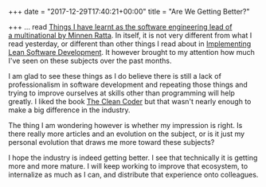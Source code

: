 +++
date = "2017-12-29T17:40:21+00:00"
title = "Are We Getting Better?"

+++
... read [Things I have learnt as the software engineering lead of a multinational by Minnen Ratta](https://minnenratta.wordpress.com/2017/01/25/things-i-have-learnt-as-the-software-engineering-lead-of-a-multinational/). In itself, it is not very different from what I read yesterday, or different than other things I read about in [Implementing Lean Software Development](https://www.amazon.ca/Implementing-Lean-Software-Development-Concept/dp/0321437381). It however brought to my attention how much I've seen on these subjects over the past months.

I am glad to see these things as I do believe there is still a lack of professionalism in software development and repeating those things and trying to improve ourselves at skills other than programming will help greatly. I liked the book [The Clean Coder](https://www.amazon.com/Clean-Coder-Conduct-Professional-Programmers/dp/0137081073) but that wasn't nearly enough to make a big difference in the industry.

The thing I am wondering however is whether my impression is right. Is there really more articles and an evolution on the subject, or is it just my personal evolution that draws me more toward these subjects?

I hope the industry is indeed getting better. I see that technically it is getting more and more mature. I will keep working to improve that ecosystem, to internalize as much as I can, and distribute that experience onto colleagues.